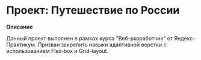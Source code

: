 # Проект: Путешествие по России

**Описание**

Данный проект выполнен в рамках курса "Веб-разработчик" от Яндекс-Практикум. Призван закрепить навыки адаптивной верстки с использованием Flex-box и Grid-layout.
